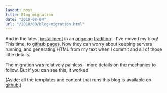 ```yaml
---
layout: post
title: Blog migration
date: "2010-08-04"
url: "/2010/08/blog-migration.html"
---
```


And in the latest [installment][] in an [ongoing][] [tradition][]...
I've moved my blog! This time, to [github pages][]. Now they can worry
about keeping servers running, and generating HTML from my text when I
commit and all of those little details.

The migration was relatively painless--more details on the mechanics
to follow. But if you can see this, it worked!

(Aside: all the templates and content that runs this blog is available
on [github][].)

[installment]: /2008/01/new_home_for_blog.html
[ongoing]: /2006/08/giving_up_on_blosxom.html
[tradition]: /2004/01/NewBlog.html
[github pages]: http://pages.github.com/
[github]: http://github.com/mrowe/mrowe.github.com
